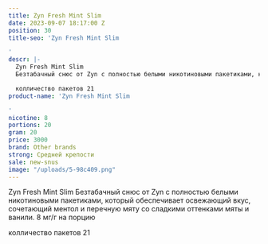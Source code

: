 ```yaml
---
title: Zyn Fresh Mint Slim
date: 2023-09-07 18:17:00 Z
position: 30
title-seo: 'Zyn Fresh Mint Slim

'
descr: |-
  Zyn Fresh Mint Slim
  Безтабачный снюс от Zyn с полностью белыми никотиновыми пакетиками, который обеспечивает освежающий вкус, сочетающий ментол и перечную мяту со сладкими оттенками мяты и ванили. 8 мг/г на порцию

  колличество пакетов 21
product-name: 'Zyn Fresh Mint Slim

'
nicotine: 8
portions: 20
gram: 20
price: 3000
brand: Other brands
strong: Средней крепости
sale: new-snus
image: "/uploads/5-98c409.png"
---
```


Zyn Fresh Mint Slim
Безтабачный снюс от Zyn с полностью белыми никотиновыми пакетиками, который обеспечивает освежающий вкус, сочетающий ментол и перечную мяту со сладкими оттенками мяты и ванили. 8 мг/г на порцию

колличество пакетов 21